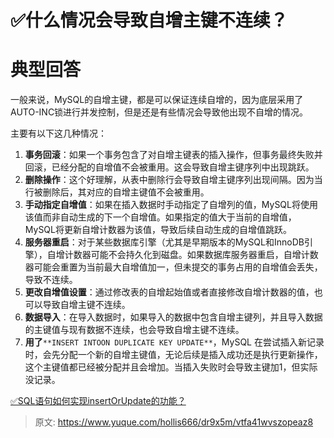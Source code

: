 # ✅什么情况会导致自增主键不连续？


# 典型回答
一般来说，MySQL的自增主键，都是可以保证连续自增的，因为底层采用了AUTO-INC锁进行并发控制，但是还是有些情况会导致他出现不自增的情况。

主要有以下这几种情况：

1. **事务回滚**：如果一个事务包含了对自增主键表的插入操作，但事务最终失败并回滚，已经分配的自增值不会被重用。这会导致自增主键序列中出现跳跃。
2. **删除操作**：这个好理解，从表中删除行会导致自增主键序列出现间隔。因为当行被删除后，其对应的自增主键值不会被重用。
3. **手动指定自增值**：如果在插入数据时手动指定了自增列的值，MySQL将使用该值而非自动生成的下一个自增值。如果指定的值大于当前的自增值，MySQL将更新自增计数器为该值，导致后续自动生成的自增值跳跃。
4. **服务器重启**：对于某些数据库引擎（尤其是早期版本的MySQL和InnoDB引擎），自增计数器可能不会持久化到磁盘。如果数据库服务器重启，自增计数器可能会重置为当前最大自增值加一，但未提交的事务占用的自增值会丢失，导致不连续。
5. **更改自增值设置**：通过修改表的自增起始值或者直接修改自增计数器的值，也可以导致自增主键不连续。
6. **数据导入**：在导入数据时，如果导入的数据中包含自增主键列，并且导入数据的主键值与现有数据不连续，也会导致自增主键不连续。
7. **用了**`**INSERT INTOON DUPLICATE KEY UPDATE**`，MySQL 在尝试插入新记录时，会先分配一个新的自增主键值，无论后续是插入成功还是执行更新操作，这个主键值都已经被分配并且会增加。当插入失败时会导致主键加1，但实际没记录。

[✅SQL语句如何实现insertOrUpdate的功能？](https://www.yuque.com/hollis666/dr9x5m/gal4lxk8ug9g2bwk?view=doc_embed)


> 原文: <https://www.yuque.com/hollis666/dr9x5m/vtfa41wvszopeaz8>